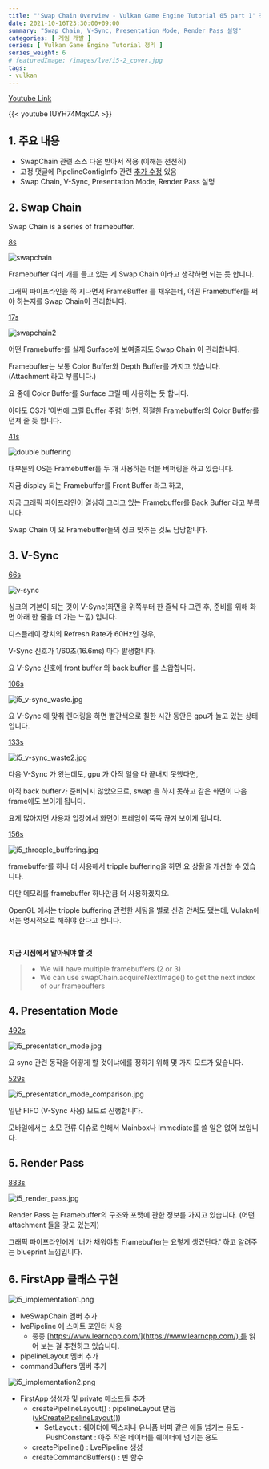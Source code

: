 ```yaml
---
title: "'Swap Chain Overview - Vulkan Game Engine Tutorial 05 part 1' 정리"
date: 2021-10-16T23:30:00+09:00
summary: "Swap Chain, V-Sync, Presentation Mode, Render Pass 설명"
categories: [ 게임 개발 ]
series: [ Vulkan Game Engine Tutorial 정리 ]
series_weight: 6
# featuredImage: /images/lve/i5-2_cover.jpg
tags:
- vulkan
---
```


[Youtube Link](https://www.youtube.com/watch?v=IUYH74MqxOA&list=PL8327DO66nu9qYVKLDmdLW_84-yE4auCR)

{{< youtube IUYH74MqxOA >}}


## 1. 주요 내용

- SwapChain 관련 소스 다운 받아서 적용 (이해는 천천히)
- 고정 댓글에 PipelineConfigInfo 관련 [추가 수정](https://github.com/blurrypiano/littleVulkanEngine/commit/a867ab39c43ccc89ca744db84137df179b41daa7) 있음
- Swap Chain, V-Sync, Presentation Mode, Render Pass 설명

## 2. Swap Chain

Swap Chain is a series of framebuffer.

[8s](https://www.youtube.com/watch?v=IUYH74MqxOA&list=PL8327DO66nu9qYVKLDmdLW_84-yE4auCR&t=8)  

![swapchain](/images/lve/i5_swapchain.jpg)


Framebuffer 여러 개를 들고 있는 게 Swap Chain 이라고 생각하면 되는 듯 합니다.  

그래픽 파이프라인을 쭉 지나면서 FrameBuffer 를 채우는데, 어떤 Framebuffer를 써야 하는지를 Swap Chain이 관리합니다.  

[17s](https://www.youtube.com/watch?v=IUYH74MqxOA&list=PL8327DO66nu9qYVKLDmdLW_84-yE4auCR&t=17) 

![swapchain2](/images/lve/i5_swapchain2.jpg)


어떤 Framebuffer를 실제 Surface에 보여줄지도 Swap Chain 이 관리합니다.  

Framebuffer는 보통 Color Buffer와 Depth Buffer를 가지고 있습니다. (Attachment 라고 부릅니다.)  

요 중에 Color Buffer를 Surface 그릴 때 사용하는 듯 합니다.  

아마도 OS가 '이번에 그릴 Buffer 주렴' 하면, 적절한 Framebuffer의 Color Buffer를 던져 줄 듯 합니다.  

[41s](https://www.youtube.com/watch?v=IUYH74MqxOA&list=PL8327DO66nu9qYVKLDmdLW_84-yE4auCR&t=41)

![double buffering](/images/lve/i5_double_buffering.jpg)


대부분의 OS는 Framebuffer를 두 개 사용하는 더블 버퍼링을 하고 있습니다.  

지금 display 되는 Framebuffer를 Front Buffer 라고 하고,  

지금 그래픽 파이프라인이 열심히 그리고 있는 Framebuffer를 Back Buffer 라고 부릅니다.  

Swap Chain 이 요 Framebuffer들의 싱크 맞추는 것도 담당합니다.  

## 3. V-Sync

[66s](https://www.youtube.com/watch?v=IUYH74MqxOA&list=PL8327DO66nu9qYVKLDmdLW_84-yE4auCR&t=66)

![v-sync](/images/lve/i5_v-sync.jpg)

싱크의 기본이 되는 것이 V-Sync(화면을 위쪽부터 한 줄씩 다 그린 후, 준비를 위해 화면 아래 한 줄을 더 가는 느낌) 입니다.  

디스플레이 장치의 Refresh Rate가 60Hz인 경우,  

V-Sync 신호가 1/60초(16.6ms) 마다 발생합니다.  

요 V-Sync 신호에 front buffer 와 back buffer 를 스왑합니다.  

[106s](https://www.youtube.com/watch?v=IUYH74MqxOA&list=PL8327DO66nu9qYVKLDmdLW_84-yE4auCR&t=106)

![i5_v-sync_waste.jpg](/images/lve/i5_v-sync_waste.jpg)


요 V-Sync 에 맞춰 렌더링을 하면 빨간색으로 칠한 시간 동안은 gpu가 놀고 있는 상태입니다.  

[133s](https://www.youtube.com/watch?v=IUYH74MqxOA&list=PL8327DO66nu9qYVKLDmdLW_84-yE4auCR&t=133)  

![i5_v-sync_waste2.jpg](/images/lve/i5_v-sync_waste2.jpg)


다음 V-Sync 가 왔는데도, gpu 가 아직 일을 다 끝내지 못했다면,  

아직 back buffer가 준비되지 않았으므로, swap 을 하지 못하고 같은 화면이 다음 frame에도 보이게 됩니다.  

요게 많아지면 사용자 입장에서 화면이 프레임이 뚝뚝 끊겨 보이게 됩니다.  

[156s](https://www.youtube.com/watch?v=IUYH74MqxOA&list=PL8327DO66nu9qYVKLDmdLW_84-yE4auCR&t=156)

![i5_threeple_buffering.jpg](/images/lve/i5_threeple_buffering.jpg)

framebuffer를 하나 더 사용해서 tripple buffering을 하면 요 상황을 개선할 수 있습니다.  

다만 메모리를 framebuffer 하나만큼 더 사용하겠지요.  

OpenGL 에서는 tripple buffering 관련한 세팅을 별로 신경 안써도 됐는데, Vulakn에서는 명시적으로 해줘야 한다고 합니다.  


<br/>

**지금 시점에서 알아둬야 할 것**

> - We will have multiple framebuffers (2 or 3)
> - We can use swapChain.acquireNextImage() to get the next index of our framebuffers

## 4. Presentation Mode

[492s](https://youtu.be/IUYH74MqxOA?list=PL8327DO66nu9qYVKLDmdLW_84-yE4auCR&t=492)  

![i5_presentation_mode.jpg](/images/lve/i5_presentation_mode.jpg)

요 sync 관련 동작을 어떻게 할 것이냐에를 정하기 위해 몇 가지 모드가 있습니다.  

[529s](https://youtu.be/IUYH74MqxOA?list=PL8327DO66nu9qYVKLDmdLW_84-yE4auCR&t=529)  

![i5_presentation_mode_comparison.jpg](/images/lve/i5_presentation_mode_comparison.jpg)
 

일단 FIFO (V-Sync 사용) 모드로 진행합니다.  

모바일에서는 소모 전류 이슈로 인해서 Mainbox나 Immediate를 쓸 일은 없어 보입니다.  

## 5. Render Pass

[883s](https://www.youtube.com/watch?v=IUYH74MqxOA&list=PL8327DO66nu9qYVKLDmdLW_84-yE4auCR&t=883)  

![i5_render_pass.jpg](/images/lve/i5_render_pass.jpg)


Render Pass 는 Framebuffer의 구조와 포맷에 관한 정보를 가지고 있습니다. (어떤 attachment 들을 갖고 있는지)  

그래픽 파이프라인에게 '너가 채워야할 Framebuffer는 요렇게 생겼단다.' 하고 알려주는 blueprint 느낌입니다.  

## 6. FirstApp 클래스 구현

![i5_implementation1.png](/images/lve/i5_implementation1.png)

- lveSwapChain 멤버 추가
- lvePipeline 에 스마트 포인터 사용
  - 종종 [https://www.learncpp.com/](https://www.learncpp.com/) 를 읽어 보는 걸 추천하고 있습니다.
- pipelineLayout 멤버 추가
- commandBuffers 멤버 추가


![i5_implementation2.png](/images/lve/i5_implementation2.png)

- FirstApp 생성자 및 private 메소드들 추가
  - createPipelineLayout() : pipelineLayout 만듬 ([vkCreatePipelineLayout()](https://www.khronos.org/registry/vulkan/specs/1.2-extensions/man/html/vkCreatePipelineLayout.html#_parameters))
    - SetLayout : 쉐이더에 텍스처나 유니폼 버퍼 같은 애들 넘기는 용도
    - PushConstant : 아주 작은 데이터를 쉐이더에 넘기는 용도
  - createPipeline() : LvePipeline 생성
  - createCommandBuffers() : 빈 함수